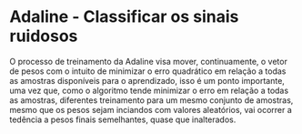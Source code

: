 # Adaline - Classificar os sinais ruidosos

O processo de treinamento da Adaline visa mover, continuamente, o vetor de pesos com o intuito de minimizar o erro quadrático em relação a todas as amostras disponíveis para o aprendizado, isso é um ponto importante, uma vez que, como o algoritmo tende minimizar o erro em relação a todas as amostras, diferentes treinamento para um mesmo conjunto de amostras, mesmo que os pesos sejam inciandos com valores aleatórios, vai ocorrer a tedência a pesos finais semelhantes, quase que inalterados.